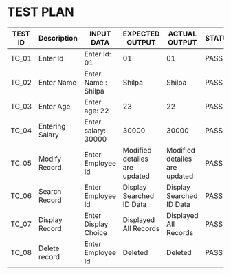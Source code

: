  
# TEST PLAN

 |TEST ID	 |          Description 	     |   INPUT DATA	             |     EXPECTED OUTPUT	             |      ACTUAL OUTPUT	             | STATUS
 |---------|----------------------------|---------------------------|--------------------------------- |---------------------------------|-----------
 |TC_01	   |      Enter Id	             |    Enter Id: 01           |   	        01                    |             01	                 |  PASS
 |TC_02	   |      Enter Name	           |   Enter Name : Shilpa	    |          Shilpa                  |            Shilpa               |  PASS
 |TC_03	   |      Enter Age	            |   Enter age: 22           |            23	                   |              22	                |  PASS
 |TC_04	   |      Entering Salary	      |   Enter salary: 30000	    |           30000                  |   	         30000	              |  PASS
 |TC_05	   |      Modify Record	        |   Enter Employee Id       |  Modified detailes are updated   |	 Modified detailes are updated  |  PASS
 |TC_06	   |      Search Record	        |   Enter Employee Id       |    Display Searched ID Data	     |     Display Searched ID Data	   |  PASS
 |TC_07	   |      Display Record	       |   Enter Display Choice   	|      Displayed All Records	      |       Displayed All Records		   |  PASS
 |TC_08	   |      Delete record	        |   Enter Employee Id       |           Deleted                |               Deleted           | PASS
                                                                    
 
 
